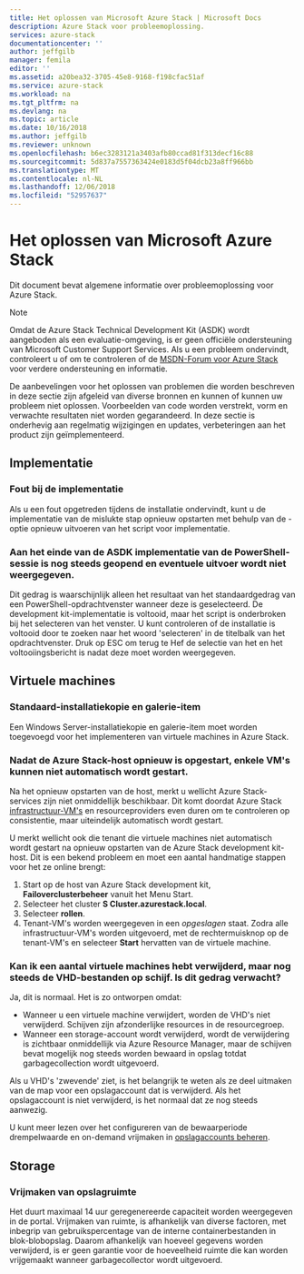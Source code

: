```yaml
---
title: Het oplossen van Microsoft Azure Stack | Microsoft Docs
description: Azure Stack voor probleemoplossing.
services: azure-stack
documentationcenter: ''
author: jeffgilb
manager: femila
editor: ''
ms.assetid: a20bea32-3705-45e8-9168-f198cfac51af
ms.service: azure-stack
ms.workload: na
ms.tgt_pltfrm: na
ms.devlang: na
ms.topic: article
ms.date: 10/16/2018
ms.author: jeffgilb
ms.reviewer: unknown
ms.openlocfilehash: b6ec3283121a3403afb80ccad81f313decf16c88
ms.sourcegitcommit: 5d837a7557363424e0183d5f04dcb23a8ff966bb
ms.translationtype: MT
ms.contentlocale: nl-NL
ms.lasthandoff: 12/06/2018
ms.locfileid: "52957637"
---
```

# <a name="microsoft-azure-stack-troubleshooting"></a>Het oplossen van Microsoft Azure Stack

Dit document bevat algemene informatie over probleemoplossing voor Azure Stack. 

> [!NOTE]
> Omdat de Azure Stack Technical Development Kit (ASDK) wordt aangeboden als een evaluatie-omgeving, is er geen officiële ondersteuning van Microsoft Customer Support Services. Als u een probleem ondervindt, controleert u of om te controleren of de [MSDN-Forum voor Azure Stack](https://social.msdn.microsoft.com/Forums/azure/home?forum=azurestack) voor verdere ondersteuning en informatie.  

De aanbevelingen voor het oplossen van problemen die worden beschreven in deze sectie zijn afgeleid van diverse bronnen en kunnen of kunnen uw probleem niet oplossen. Voorbeelden van code worden verstrekt, vorm en verwachte resultaten niet worden gegarandeerd. In deze sectie is onderhevig aan regelmatig wijzigingen en updates, verbeteringen aan het product zijn geïmplementeerd.

## <a name="deployment"></a>Implementatie
### <a name="deployment-failure"></a>Fout bij de implementatie
Als u een fout opgetreden tijdens de installatie ondervindt, kunt u de implementatie van de mislukte stap opnieuw opstarten met behulp van de - optie opnieuw uitvoeren van het script voor implementatie.  

### <a name="at-the-end-of-asdk-deployment-the-powershell-session-is-still-open-and-doesnt-show-any-output"></a>Aan het einde van de ASDK implementatie van de PowerShell-sessie is nog steeds geopend en eventuele uitvoer wordt niet weergegeven.
Dit gedrag is waarschijnlijk alleen het resultaat van het standaardgedrag van een PowerShell-opdrachtvenster wanneer deze is geselecteerd. De development kit-implementatie is voltooid, maar het script is onderbroken bij het selecteren van het venster. U kunt controleren of de installatie is voltooid door te zoeken naar het woord 'selecteren' in de titelbalk van het opdrachtvenster.  Druk op ESC om terug te Hef de selectie van het en het voltooiingsbericht is nadat deze moet worden weergegeven.

## <a name="virtual-machines"></a>Virtuele machines
### <a name="default-image-and-gallery-item"></a>Standaard-installatiekopie en galerie-item
Een Windows Server-installatiekopie en galerie-item moet worden toegevoegd voor het implementeren van virtuele machines in Azure Stack.

### <a name="after-restarting-my-azure-stack-host-some-vms-may-not-automatically-start"></a>Nadat de Azure Stack-host opnieuw is opgestart, enkele VM's kunnen niet automatisch wordt gestart.
Na het opnieuw opstarten van de host, merkt u wellicht Azure Stack-services zijn niet onmiddellijk beschikbaar.  Dit komt doordat Azure Stack [infrastructuur-VM's](../azure-stack/asdk/asdk-architecture.md#virtual-machine-roles) en resourceproviders even duren om te controleren op consistentie, maar uiteindelijk automatisch wordt gestart.

U merkt wellicht ook die tenant die virtuele machines niet automatisch wordt gestart na opnieuw opstarten van de Azure Stack development kit-host. Dit is een bekend probleem en moet een aantal handmatige stappen voor het ze online brengt:

1.  Start op de host van Azure Stack development kit, **Failoverclusterbeheer** vanuit het Menu Start.
2.  Selecteer het cluster **S Cluster.azurestack.local**.
3.  Selecteer **rollen**.
4.  Tenant-VM's worden weergegeven in een *opgeslagen* staat. Zodra alle infrastructuur-VM's worden uitgevoerd, met de rechtermuisknop op de tenant-VM's en selecteer **Start** hervatten van de virtuele machine.

### <a name="i-have-deleted-some-virtual-machines-but-still-see-the-vhd-files-on-disk-is-this-behavior-expected"></a>Kan ik een aantal virtuele machines hebt verwijderd, maar nog steeds de VHD-bestanden op schijf. Is dit gedrag verwacht?
Ja, dit is normaal. Het is zo ontworpen omdat:

* Wanneer u een virtuele machine verwijdert, worden de VHD's niet verwijderd. Schijven zijn afzonderlijke resources in de resourcegroep.
* Wanneer een storage-account wordt verwijderd, wordt de verwijdering is zichtbaar onmiddellijk via Azure Resource Manager, maar de schijven bevat mogelijk nog steeds worden bewaard in opslag totdat garbagecollection wordt uitgevoerd.

Als u VHD's 'zwevende' ziet, is het belangrijk te weten als ze deel uitmaken van de map voor een opslagaccount dat is verwijderd. Als het opslagaccount is niet verwijderd, is het normaal dat ze nog steeds aanwezig.

U kunt meer lezen over het configureren van de bewaarperiode drempelwaarde en on-demand vrijmaken in [opslagaccounts beheren](azure-stack-manage-storage-accounts.md).

## <a name="storage"></a>Storage
### <a name="storage-reclamation"></a>Vrijmaken van opslagruimte
Het duurt maximaal 14 uur geregenereerde capaciteit worden weergegeven in de portal. Vrijmaken van ruimte, is afhankelijk van diverse factoren, met inbegrip van gebruikspercentage van de interne containerbestanden in blok-blobopslag. Daarom afhankelijk van hoeveel gegevens worden verwijderd, is er geen garantie voor de hoeveelheid ruimte die kan worden vrijgemaakt wanneer garbagecollector wordt uitgevoerd.

